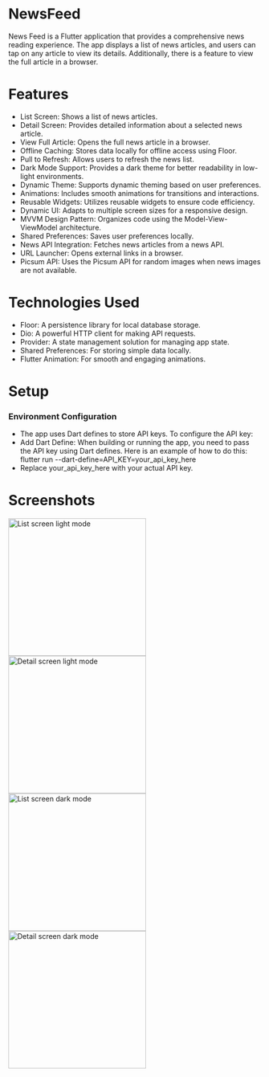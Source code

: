 # NewsFeed
News Feed is a Flutter application that provides a comprehensive news reading experience. The app displays a list of news articles, and users can tap on any article to view its details. Additionally, there is a feature to view the full article in a browser.
# Features
* List Screen: Shows a list of news articles.
* Detail Screen: Provides detailed information about a selected news article.
* View Full Article: Opens the full news article in a browser.
* Offline Caching: Stores data locally for offline access using Floor.
* Pull to Refresh: Allows users to refresh the news list.
* Dark Mode Support: Provides a dark theme for better readability in low-light environments.
* Dynamic Theme: Supports dynamic theming based on user preferences.
* Animations: Includes smooth animations for transitions and interactions.
* Reusable Widgets: Utilizes reusable widgets to ensure code efficiency.
* Dynamic UI: Adapts to multiple screen sizes for a responsive design.
* MVVM Design Pattern: Organizes code using the Model-View-ViewModel architecture.
* Shared Preferences: Saves user preferences locally.
* News API Integration: Fetches news articles from a news API.
* URL Launcher: Opens external links in a browser.
* Picsum API: Uses the Picsum API for random images when news images are not available.

# Technologies Used
* Floor: A persistence library for local database storage.
* Dio: A powerful HTTP client for making API requests.
* Provider: A state management solution for managing app state.
* Shared Preferences: For storing simple data locally.
* Flutter Animation: For smooth and engaging animations.

# Setup
### Environment Configuration
* The app uses Dart defines to store API keys. To configure the API key:
* Add Dart Define: When building or running the app, you need to pass the API key using Dart defines. Here is an example of how to do this:
flutter run --dart-define=API_KEY=your_api_key_here
* Replace your_api_key_here with your actual API key.

# Screenshots

<img width="274" alt="List screen light mode" src="https://github.com/user-attachments/assets/8853a461-b7f2-43ef-a5cc-29d1158597fe">
<img width="274" alt="Detail screen light mode" src="https://github.com/user-attachments/assets/3879f2ed-2eda-40c8-a63d-af562791c370">
<img width="274" alt="List screen dark mode" src="https://github.com/user-attachments/assets/74f93ff9-25f6-4b32-80c9-7e7f30e0ba5e">
<img width="274" alt="Detail screen dark mode" src="https://github.com/user-attachments/assets/a0fa607f-d0e4-45fa-98e9-fcc48184b722">

